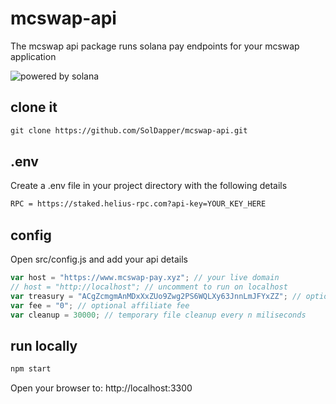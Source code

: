 # mcswap-api
The mcswap api package runs solana pay endpoints for your mcswap application

![powered by solana](https://camo.githubusercontent.com/4a0138729f5af10f6389f7030f00eca28d2963932c6c21e7f397f077d8a908d7/68747470733a2f2f6364366e61326c6d6132323267706967766971637072356e377565776778643775686f636b6f66656c666c7375616f70376f69712e617277656176652e6e65742f45507a516157774774614d3942716f674a3865745f516c6a58482d683343553470466c584b6748502d3545)

## clone it
```html
git clone https://github.com/SolDapper/mcswap-api.git
```

## .env
Create a .env file in your project directory with the following details
```html
RPC = https://staked.helius-rpc.com?api-key=YOUR_KEY_HERE
```

## config
Open src/config.js and add your api details
```javascript
var host = "https://www.mcswap-pay.xyz"; // your live domain
// host = "http://localhost"; // uncomment to run on localhost
var treasury = "ACgZcmgmAnMDxXxZUo9Zwg2PS6WQLXy63JnnLmJFYxZZ"; // optional affiliate treasury
var fee = "0"; // optional affiliate fee
var cleanup = 30000; // temporary file cleanup every n miliseconds
```

## run locally
```html
npm start
```
Open your browser to: http://localhost:3300